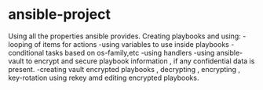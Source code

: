 # ansible-project
Using all the properties ansible provides.
Creating playbooks and using:
  -looping of items for actions
  -using variables to use inside playbooks
  -conditional tasks based on os-family,etc
  -using handlers
  -using ansible-vault to encrypt and secure playbook information , if any confidential data is present.
  -creating vault encrypted playbooks , decrypting , encrypting , key-rotation using rekey amd editing encrypted playbooks.
 
